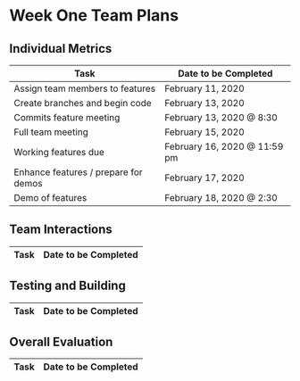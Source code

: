 # Week One Team Plans

## Individual Metrics

Task | Date to be Completed
-----| --------------------
Assign team members to features | February 11, 2020
Create branches and begin code | February 13, 2020
Commits feature meeting | February 13, 2020 @ 8:30
Full team meeting | February 15, 2020
Working features due | February 16, 2020 @ 11:59 pm
Enhance features / prepare for demos | February 17, 2020
Demo of features | February 18, 2020 @ 2:30

## Team Interactions

Task | Date to be Completed
-----| --------------------

## Testing and Building

Task | Date to be Completed
-----| --------------------

## Overall Evaluation

Task | Date to be Completed
-----| --------------------
